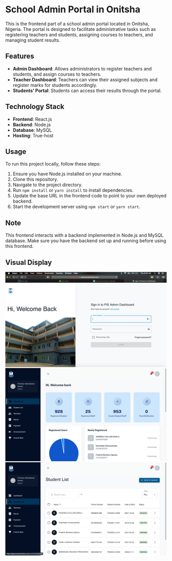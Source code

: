 # School Admin Portal in Onitsha

This is the frontend part of a school admin portal located in Onitsha, Nigeria. The portal is designed to facilitate administrative tasks such as registering teachers and students, assigning courses to teachers, and managing student results.

## Features

- **Admin Dashboard**: Allows administrators to register teachers and students, and assign courses to teachers.
- **Teacher Dashboard**: Teachers can view their assigned subjects and register marks for students accordingly.
- **Students' Portal**: Students can access their results through the portal.

## Technology Stack

- **Frontend**: React.js
- **Backend**: Node.js
- **Database**: MySQL
- **Hosting**: True-host

## Usage

To run this project locally, follow these steps:

1. Ensure you have Node.js installed on your machine.
2. Clone this repository.
3. Navigate to the project directory.
4. Run `npm install` or `yarn install` to install dependencies.
5. Update the base URL in the frontend code to point to your own deployed backend.
6. Start the development server using `npm start` or `yarn start`.

## Note

This frontend interacts with a backend implemented in Node.js and MySQL database. Make sure you have the backend set up and running before using this frontend.


## Visual Display

![Screenshot 1](screenshots/screenshot1.png)
![Screenshot 2](screenshots/screenshot2.png)
![Screenshot 2](screenshots/screenshot3.png)
